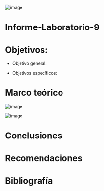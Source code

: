 ![image](https://user-images.githubusercontent.com/84587120/132117231-37de5574-000b-4266-9eb2-eff93e2e61ad.png)

# Informe-Laboratorio-9

# Objetivos: 

* Objetivo general: 

* Objetivos específicos: 

# Marco teórico

![image](https://user-images.githubusercontent.com/84427371/133014068-a3bf0e91-2e83-495a-9b27-c30d16482fff.png)

![image](https://user-images.githubusercontent.com/84427371/133014117-7cdcb527-206c-4b1a-8035-5d1804ad3116.png)



# Conclusiones

# Recomendaciones

# Bibliografía
